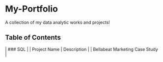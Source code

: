 # My-Portfolio
A collection of my data analytic works and projects!

## Table of Contents

| ### SQL  |
| Project Name  | Description | 
| Bellabeat Marketing Case Study |
